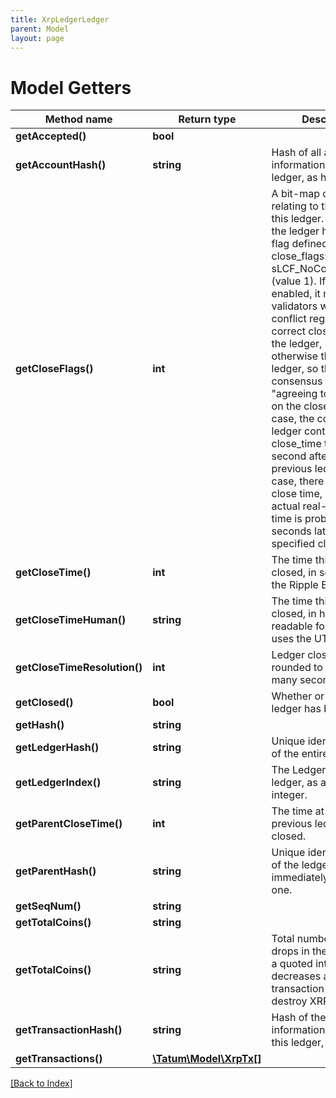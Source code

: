 ```yaml
---
title: XrpLedgerLedger
parent: Model
layout: page
---
```


# Model Getters

Method name | Return type | Description | Notes
------------ | ------------- | ------------- | -------------
**getAccepted()** | **bool** |  | [optional]
**getAccountHash()** | **string** | Hash of all account state information in this ledger, as hex. | [optional]
**getCloseFlags()** | **int** | A bit-map of flags relating to the closing of this ledger. Currently, the ledger has only one flag defined for close_flags: sLCF_NoConsensusTime (value 1). If this flag is enabled, it means that validators were in conflict regarding the correct close time for the ledger, but build otherwise the same ledger, so they declared consensus while "agreeing to disagree" on the close time. In this case, the consensus ledger contains a close_time that is 1 second after that of the previous ledger. (In this case, there is no official close time, but the actual real-world close time is probably 3-6 seconds later than the specified close_time.) | [optional]
**getCloseTime()** | **int** | The time this ledger was closed, in seconds since the Ripple Epoch | [optional]
**getCloseTimeHuman()** | **string** | The time this ledger was closed, in human-readable format. Always uses the UTC time zone. | [optional]
**getCloseTimeResolution()** | **int** | Ledger close times are rounded to within this many seconds. | [optional]
**getClosed()** | **bool** | Whether or not this ledger has been closed. | [optional]
**getHash()** | **string** |  | [optional]
**getLedgerHash()** | **string** | Unique identifying hash of the entire ledger. | [optional]
**getLedgerIndex()** | **string** | The Ledger Index of this ledger, as a quoted integer. | [optional]
**getParentCloseTime()** | **int** | The time at which the previous ledger was closed. | [optional]
**getParentHash()** | **string** | Unique identifying hash of the ledger that came immediately before this one. | [optional]
**getSeqNum()** | **string** |  | [optional]
**getTotalCoins()** | **string** |  | [optional]
**getTotalCoins()** | **string** | Total number of XRP drops in the network, as a quoted integer. (This decreases as transaction costs destroy XRP.) | [optional]
**getTransactionHash()** | **string** | Hash of the transaction information included in this ledger, as hex. | [optional]
**getTransactions()** | [**\Tatum\Model\XrpTx[]**](XrpTx.md) |  | [optional]

[[Back to Index]](../index.md)
